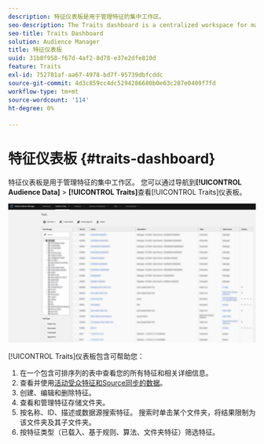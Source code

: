 ```yaml
---
description: 特征仪表板是用于管理特征的集中工作区。
seo-description: The Traits dashboard is a centralized workspace for managing traits.
seo-title: Traits Dashboard
solution: Audience Manager
title: 特征仪表板
uuid: 31b8f958-f67d-4af2-8d78-e37e2dfe810d
feature: Traits
exl-id: 752781af-aa67-4978-bd7f-95739dbfcddc
source-git-commit: 4d3c859cc4dc5294286680b0e63c287e0409f7fd
workflow-type: tm+mt
source-wordcount: '114'
ht-degree: 0%

---
```


# 特征仪表板 {#traits-dashboard}

特征仪表板是用于管理特征的集中工作区。 您可以通过导航到&#x200B;**[!UICONTROL Audience Data]** > **[!UICONTROL Traits]**&#x200B;查看[!UICONTROL Traits]仪表板。

![](assets/traits-dashboard.png)

<!-- c_tb_dashboard.xml -->

[!UICONTROL Traits]仪表板包含可帮助您：

1. 在一个包含可排序列的表中查看您的所有特征和相关详细信息。
2. 查看并使用[活动受众特征和Source同步的数据](../../features/traits/client-activity-synced-audience-traits.md)。
3. 创建、编辑和删除特征。
4. 查看和管理特征存储文件夹。
5. 按名称、ID、描述或数据源搜索特征。 搜索时单击某个文件夹，将结果限制为该文件夹及其子文件夹。
6. 按特征类型（已载入、基于规则、算法、文件夹特征）筛选特征。
